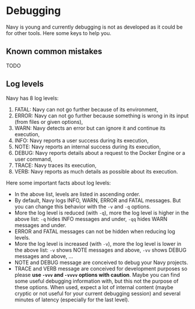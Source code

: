 # Debugging

Navy is young and currently debugging is not as developed as it could be for other tools. Here some keys to help you.

## Known common mistakes

TODO

## Log levels

Navy has 8 log levels:
1. FATAL: Navy can not go further because of its environment,
2. ERROR: Navy can not go further because something is wrong in its input (from files or given options),
3. WARN: Navy detects an error but can ignore it and continue its execution,
4. INFO: Navy reports a user success during its execution,
5. NOTE: Navy reports an internal success during its execution,
6. DEBUG: Navy reports details about a request to the Docker Engine or a user command,
7. TRACE: Navy traces its execution,
8. VERB: Navy reports as much details as possible about its execution.

Here some important facts about log levels:
- In the above list, levels are listed in ascending order.
- By default, Navy logs INFO, WARN, ERROR and FATAL messages. But you can change this behavior with the `-v` and `-q` options.
- More the log level is reduced (with `-q`), more the log level is higher in the above list: `-q` hides INFO messages and under, `-qq` hides WARN messages and under.
- ERROR and FATAL messages can not be hidden when reducing log levels.
- More the log level is increased (with `-v`), more the log level is lower in the above list: `-v` shows NOTE messages and above, `-vv` shows DEBUG messages and above, ...
- NOTE and DEBUG message are conceived to debug your Navy projects.
- TRACE and VERB message are conceived for development purposes so please **use `-vvv` and `-vvvv` options with caution**. Maybe you can find some useful debugging information with, but this not the purpose of these options. When used, expect a lot of internal content (maybe cryptic or not useful for your current debugging session) and several minutes of latency (especially for the last level).
